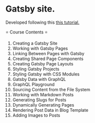 <h1>Gatsby site. </h1>
<p>Developed following this <a href="https://www.youtube.com/watch?v=kzWIUX3CpuI">
    this tutorial.
  </a></p>
<p>
<p>⭐️ Course Contents ⭐️</p>
<ol>
<li>Creating a Gatsby Site</li>
<li>Working with Gatsby Pages</li>
<li>Linking Between Pages with Gatsby</li>
<li>Creating Shared Page Components</li>
<li>Creating Gatsby Page Layouts</li>
<li>Styling Gatsby Projects</li>
<li>Styling Gatsby with CSS Modules</li>
<li>Gatsby Data with GraphQL</li>
<li>GraphQL Playground</li>
<li>Sourcing Content from the File System</li>
<li>Working with Markdown Posts</li>
<li>Generating Slugs for Posts</li>
<li>Dynamically Generating Pages</li>
<li>Rendering Post Data in Blog Template</li>
<li>Adding Images to Posts</li>
</ol>
